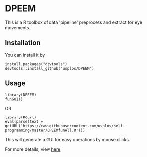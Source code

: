# DPEEM
This is a R toolbox of data 'pipeline' preprocess and extract for eye movements. 
## Installation
You can install it by 
```
install.packages("devtools")
devtools::install_github("usplos/DPEEM")
```

## Usage
```
library(DPEEM)
funGUI()
```
OR
```
library(RCurl)
eval(parse(text = getURL('https://raw.githubusercontent.com/usplos/self-programming/master/DPEEMfunAll.R')))
```

This will generate a GUI for easy operations by mouse clicks.

For more details, view [here](https://github.com/usplos/self-programming/blob/master/DPEEM%20%E8%BD%AF%E4%BB%B6%E8%AF%B4%E6%98%8E%E4%B9%A6.pdf)
